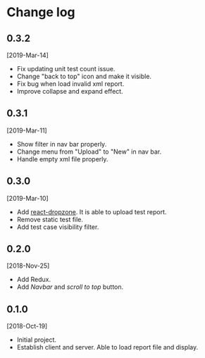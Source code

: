 # Change log

## 0.3.2

[2019-Mar-14]

- Fix updating unit test count issue.
- Change "back to top" icon and make it visible.
- Fix bug when load invalid xml report.
- Improve collapse and expand effect.

## 0.3.1

[2019-Mar-11]

- Show filter in nav bar properly.
- Change menu from "Upload" to "New" in nav bar.
- Handle empty xml file properly.

## 0.3.0

[2019-Mar-10]

- Add [react-dropzone](https://react-dropzone.js.org/). It is able to upload test report.
- Remove static test file.
- Add test case visibility filter.

## 0.2.0

[2018-Nov-25]

- Add Redux.
- Add _Navbar_ and _scroll to top_ button.

## 0.1.0

[2018-Oct-19]

- Initial project.
- Establish client and server. Able to load report file and display.

